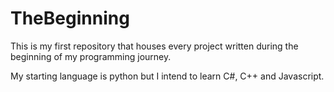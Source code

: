 # TheBeginning

This is my first repository that houses every project written during the beginning of my programming journey. 

My starting language is python but I intend to learn C#, C++ and Javascript.
